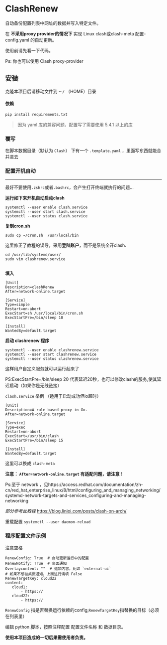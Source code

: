 # ClashRenew

自动备份配置列表中网址的数据并写入特定文件。

在 **不采用proxy provider的情况下** 实现 Linux clash或clash-meta 配置-config.yaml 的自动更新。

使用前请先看一下代码。


Ps: 你也可以使用 Clash proxy-provider




## 安装

克隆本项目后请移动文件到 ```～/``` （HOME）目录

#### 依赖

```bash
pip install requirements.txt
```



>因为 yaml 库的兼容问题，配置写了需要使用 5.4.1 以上的库

### 覆写

在脚本数据目录（默认为 `Clash`） 下有一个 `.template.yaml` ，里面写东西就能合并进去

### 配置开机自动

-------

最好不要使用```.zshrc```或者```.bashrc```，会产生打开终端就执行的问题...

**运行如下来开机自动启动clash**
```
systemctl --user enable clash.service
systemctl --user start clash.service
systemctl --user status clash.service
```

**复制cron.sh**
```
sudo cp ~/cron.sh  /usr/local/bin
```

这里修正了教程的误导，采用**登陆账户**，而不是系统全开clash.

```
cd /usr/lib/systemd/user/
sudo vim clashrenew.service


```


**填入**
```
[Unit]
Description=clashRenew
After=network-online.target

[Service]
Type=simple
Restart=on-abort
ExecStart=sh /usr/local/bin/cron.sh
ExecStartPre=/bin/sleep 10

[Install]
WantedBy=default.target

```

**启动 clashrenew 程序**
```
systemctl --user enable clashrenew.service
systemctl --user start clashrenew.service
systemctl --user status clashrenew.service
```

这样用户自定义服务就可以运行起来了

PS:ExecStartPre=/bin/sleep 20 代表延迟20秒，也可以修改clash的服务,使其延迟启动（如果你是无线链接）

`clash.service` 举例 （适用于启动成功但io超时）

```
[Unit]
Description=A rule based proxy in Go.
After=network-online.target

[Service]
Type=exec
Restart=on-abort
ExecStart=/usr/bin/clash
ExecStartPre=/bin/sleep 15

[Install]
WantedBy=default.target
```

这里可以换成 `clash-meta`

**注意： ```After=network-online.target``` 有适配问题，请注意！**

Ps:至于 network ，见https://access.redhat.com/documentation/zh-cn/red_hat_enterprise_linux/8/html/configuring_and_managing_networking/systemd-network-targets-and-services_configuring-and-managing-networking

*部分参考此教程*
https://blog.linioi.com/posts/clash-on-arch/


重载配置 ```systemctl --user daemon-reload```


### 程序配置文件示例

注意空格
```
RenewConfig: True  # 自动更新运行中的配置
RenewNotify: True  # 桌面通知
Overlaycontent: ""  # 追加内容，比如 `external-ui`
# 如果不想被桌面通知，上面这行请填 False
RenewTargetKey: cloud22
content:
   cloud1:
       - https://
   cloud22:
       - https://

```

```RenewConfig``` 指是否替换运行依赖的config,```RenewTargetKey```指替换的目标（必须在列表里）




编辑 python 脚本，按照注释配置 配置文件名称 和 数据目录。


**使用本项目造成的一切后果需使用者负责。**
